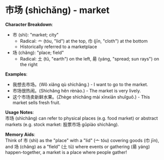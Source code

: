 # **市场 (shìchǎng) - market**

**Character Breakdown**:  
- 市 (shì): "market; city"
  - Radical: 亠 (tóu, "lid") at the top, 巾 (jīn, "cloth") at the bottom
  - Historically referred to a marketplace  
- 场 (chǎng): "place; field"
  - Radical: 土 (tǔ, "earth") on the left, 昜 (yáng, "spread; sun rays") on the right

**Examples**:  
- 我想去市场。(Wǒ xiǎng qù shìchǎng.) - I want to go to the market.  
- 市场很热闹。(Shìchǎng hěn rènào.) - The market is very lively.  
- 这个市场卖新鲜水果。(Zhège shìchǎng mài xīnxiān shuǐguǒ.) - This market sells fresh fruit.

**Usage Notes**:  
市场 (shìchǎng) can refer to physical places (e.g. food market) or abstract markets (e.g. stock market: 股票市场 gǔpiào shìchǎng).

**Memory Aids**:  
Think of 市 (shì) as the "place" with a "lid" (亠 tóu) covering goods (巾 jīn), and 场 (chǎng) as a "field" (土 tǔ) where events or gathering (昜 yáng) happen-together, a market is a place where people gather!